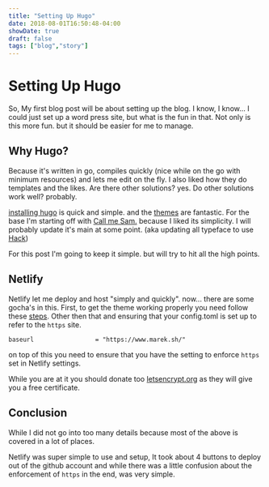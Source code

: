 ```yaml
---
title: "Setting Up Hugo"
date: 2018-08-01T16:50:48-04:00
showDate: true
draft: false
tags: ["blog","story"]
---
```


# Setting Up Hugo

 So, My first blog post will be about setting up the blog. I know, I know... I could just set up a word press site, but what is the fun in that. Not only is this more fun. but it should be easier for me to manage.

## Why Hugo?

 Because it's written in go, compiles quickly (nice while on the go with minimum resources) and lets me edit on the fly. I also liked how they do templates and the likes. Are there other solutions? yes. Do other solutions work well? probably. 

 [installing hugo](https://gohugo.io/getting-started/installing) is quick and simple. and the [themes](https://themes.gohugo.io/) are fantastic. For the base I'm starting off with [Call me Sam.](https://themes.gohugo.io/hugo-theme-sam/) because I liked its simplicity. I will probably update it's main at some point. (aka updating all typeface to use [Hack](https://sourcefoundry.org/hack/))

 For this post I'm going to keep it simple. but will try to hit all the high points.

## Netlify

 Netlify let me deploy and host "simply and quickly". now... there are some gocha's in this. First, to get the theme working properly you need follow these [steps](https://gohugo.io/hosting-and-deployment/hosting-on-netlify/#use-hugo-themes-with-netlify). Other then that and ensuring that your config.toml is set up to refer to the `https` site. 

 ```
 baseurl                 = "https://www.marek.sh/"
 ```

on top of this you need to ensure that you have the setting to enforce `https` set in Netlify settings.

While you are at it you should donate too [letsencrypt.org](https://letsencrypt.org/donate/) as they will give  you a free certificate.


## Conclusion

While I did not go into too many details because most of the above is covered in a lot of places.

Netlify was super simple to use and setup, It took about 4 buttons to deploy out of the github account and while there was a little confusion about the enforcement of `https` in the end, was very simple.